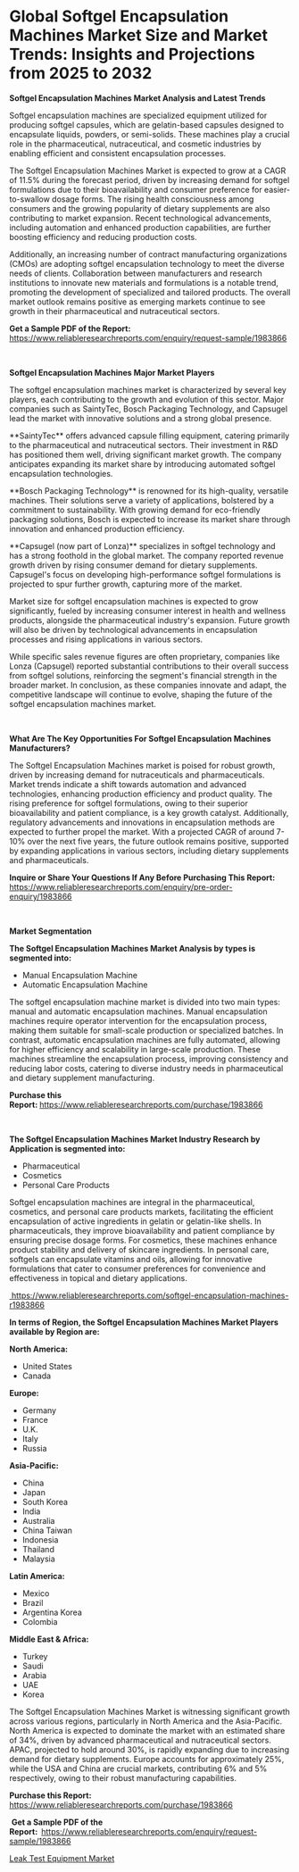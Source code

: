 <p><h1>Global Softgel Encapsulation Machines Market Size and Market Trends: Insights and Projections from 2025 to 2032</h1></p><p><strong>Softgel Encapsulation Machines Market Analysis and Latest Trends</strong></p>
<p><p>Softgel encapsulation machines are specialized equipment utilized for producing softgel capsules, which are gelatin-based capsules designed to encapsulate liquids, powders, or semi-solids. These machines play a crucial role in the pharmaceutical, nutraceutical, and cosmetic industries by enabling efficient and consistent encapsulation processes. </p><p>The Softgel Encapsulation Machines Market is expected to grow at a CAGR of 11.5% during the forecast period, driven by increasing demand for softgel formulations due to their bioavailability and consumer preference for easier-to-swallow dosage forms. The rising health consciousness among consumers and the growing popularity of dietary supplements are also contributing to market expansion. Recent technological advancements, including automation and enhanced production capabilities, are further boosting efficiency and reducing production costs.</p><p>Additionally, an increasing number of contract manufacturing organizations (CMOs) are adopting softgel encapsulation technology to meet the diverse needs of clients. Collaboration between manufacturers and research institutions to innovate new materials and formulations is a notable trend, promoting the development of specialized and tailored products. The overall market outlook remains positive as emerging markets continue to see growth in their pharmaceutical and nutraceutical sectors.</p></p>
<p><strong>Get a Sample PDF of the Report:&nbsp;</strong> <a href="https://www.reliableresearchreports.com/enquiry/request-sample/1983866?utm_campaign=2222&utm_medium=2&utm_source=Github&utm_content=ia&utm_term=20022025&utm_id=softgel-encapsulation-machines">https://www.reliableresearchreports.com/enquiry/request-sample/1983866</a></p>
<p>&nbsp;</p>
<p><strong>Softgel Encapsulation Machines Major Market Players</strong></p>
<p><p>The softgel encapsulation machines market is characterized by several key players, each contributing to the growth and evolution of this sector. Major companies such as SaintyTec, Bosch Packaging Technology, and Capsugel lead the market with innovative solutions and a strong global presence.</p><p>**SaintyTec** offers advanced capsule filling equipment, catering primarily to the pharmaceutical and nutraceutical sectors. Their investment in R&D has positioned them well, driving significant market growth. The company anticipates expanding its market share by introducing automated softgel encapsulation technologies.</p><p>**Bosch Packaging Technology** is renowned for its high-quality, versatile machines. Their solutions serve a variety of applications, bolstered by a commitment to sustainability. With growing demand for eco-friendly packaging solutions, Bosch is expected to increase its market share through innovation and enhanced production efficiency.</p><p>**Capsugel (now part of Lonza)** specializes in softgel technology and has a strong foothold in the global market. The company reported revenue growth driven by rising consumer demand for dietary supplements. Capsugel's focus on developing high-performance softgel formulations is projected to spur further growth, capturing more of the market.</p><p>Market size for softgel encapsulation machines is expected to grow significantly, fueled by increasing consumer interest in health and wellness products, alongside the pharmaceutical industry's expansion. Future growth will also be driven by technological advancements in encapsulation processes and rising applications in various sectors.</p><p>While specific sales revenue figures are often proprietary, companies like Lonza (Capsugel) reported substantial contributions to their overall success from softgel solutions, reinforcing the segment's financial strength in the broader market. In conclusion, as these companies innovate and adapt, the competitive landscape will continue to evolve, shaping the future of the softgel encapsulation machines market.</p></p>
<p>&nbsp;</p>
<p><strong>What Are The Key Opportunities For Softgel Encapsulation Machines Manufacturers?</strong></p>
<p><p>The Softgel Encapsulation Machines market is poised for robust growth, driven by increasing demand for nutraceuticals and pharmaceuticals. Market trends indicate a shift towards automation and advanced technologies, enhancing production efficiency and product quality. The rising preference for softgel formulations, owing to their superior bioavailability and patient compliance, is a key growth catalyst. Additionally, regulatory advancements and innovations in encapsulation methods are expected to further propel the market. With a projected CAGR of around 7-10% over the next five years, the future outlook remains positive, supported by expanding applications in various sectors, including dietary supplements and pharmaceuticals.</p></p>
<p><strong>Inquire or Share Your Questions If Any Before Purchasing This Report:</strong> <a href="https://www.reliableresearchreports.com/enquiry/pre-order-enquiry/1983866?utm_campaign=2222&utm_medium=2&utm_source=Github&utm_content=ia&utm_term=20022025&utm_id=softgel-encapsulation-machines">https://www.reliableresearchreports.com/enquiry/pre-order-enquiry/1983866</a></p>
<p>&nbsp;</p>
<p><strong>Market Segmentation</strong></p>
<p><strong>The Softgel Encapsulation Machines Market Analysis by types is segmented into:</strong></p>
<p><ul><li>Manual Encapsulation Machine</li><li>Automatic Encapsulation Machine</li></ul></p>
<p><p>The softgel encapsulation machine market is divided into two main types: manual and automatic encapsulation machines. Manual encapsulation machines require operator intervention for the encapsulation process, making them suitable for small-scale production or specialized batches. In contrast, automatic encapsulation machines are fully automated, allowing for higher efficiency and scalability in large-scale production. These machines streamline the encapsulation process, improving consistency and reducing labor costs, catering to diverse industry needs in pharmaceutical and dietary supplement manufacturing.</p></p>
<p><strong>Purchase this Report:&nbsp;</strong><a href="https://www.reliableresearchreports.com/purchase/1983866?utm_campaign=2222&utm_medium=2&utm_source=Github&utm_content=ia&utm_term=20022025&utm_id=softgel-encapsulation-machines">https://www.reliableresearchreports.com/purchase/1983866</a></p>
<p>&nbsp;</p>
<p><strong>The Softgel Encapsulation Machines Market Industry Research by Application is segmented into:</strong></p>
<p><ul><li>Pharmaceutical</li><li>Cosmetics</li><li>Personal Care Products</li></ul></p>
<p><p>Softgel encapsulation machines are integral in the pharmaceutical, cosmetics, and personal care products markets, facilitating the efficient encapsulation of active ingredients in gelatin or gelatin-like shells. In pharmaceuticals, they improve bioavailability and patient compliance by ensuring precise dosage forms. For cosmetics, these machines enhance product stability and delivery of skincare ingredients. In personal care, softgels can encapsulate vitamins and oils, allowing for innovative formulations that cater to consumer preferences for convenience and effectiveness in topical and dietary applications.</p></p>
<p><a href="https://www.reliableresearchreports.com/softgel-encapsulation-machines-r1983866?utm_campaign=2222&utm_medium=2&utm_source=Github&utm_content=ia&utm_term=20022025&utm_id=softgel-encapsulation-machines">&nbsp;https://www.reliableresearchreports.com/softgel-encapsulation-machines-r1983866</a></p>
<p><strong>In terms of Region, the Softgel Encapsulation Machines Market Players available by Region are:</strong></p>
<p>
    <p> <strong> North America: </strong>
        <ul>
            <li>United States</li>
            <li>Canada</li>
        </ul>
        </p> 
    <p> <strong> Europe: </strong>
        <ul>
            <li>Germany</li>
            <li>France</li>
            <li>U.K.</li>
            <li>Italy</li>
            <li>Russia</li>
        </ul>
        </p> 
    <p> <strong> Asia-Pacific: </strong>
        <ul>
            <li>China</li>
            <li>Japan</li>
            <li>South Korea</li>
            <li>India</li>
            <li>Australia</li>
            <li>China Taiwan</li>
            <li>Indonesia</li>
            <li>Thailand</li>
            <li>Malaysia</li>
        </ul>
        </p> 
    <p> <strong> Latin America: </strong>
        <ul>
            <li>Mexico</li>
            <li>Brazil</li>
            <li>Argentina Korea</li>
            <li>Colombia</li>
        </ul>
        </p> 
    <p> <strong> Middle East & Africa: </strong>
        <ul>
            <li>Turkey</li>
            <li>Saudi</li>
            <li>Arabia</li>
            <li>UAE</li>
            <li>Korea</li>
        </ul>
    </p>
    </p>
<p><p>The Softgel Encapsulation Machines Market is witnessing significant growth across various regions, particularly in North America and the Asia-Pacific. North America is expected to dominate the market with an estimated share of 34%, driven by advanced pharmaceutical and nutraceutical sectors. APAC, projected to hold around 30%, is rapidly expanding due to increasing demand for dietary supplements. Europe accounts for approximately 25%, while the USA and China are crucial markets, contributing 6% and 5% respectively, owing to their robust manufacturing capabilities.</p></p>
<p><strong>Purchase this Report: </strong><a href="https://www.reliableresearchreports.com/purchase/1983866?utm_campaign=2222&utm_medium=2&utm_source=Github&utm_content=ia&utm_term=20022025&utm_id=softgel-encapsulation-machines">https://www.reliableresearchreports.com/purchase/1983866</a></p>
<p>&nbsp;<strong>Get a Sample PDF of the Report:&nbsp;&nbsp;</strong><a href="https://www.reliableresearchreports.com/enquiry/request-sample/1983866?utm_campaign=2222&utm_medium=2&utm_source=Github&utm_content=ia&utm_term=20022025&utm_id=softgel-encapsulation-machines">https://www.reliableresearchreports.com/enquiry/request-sample/1983866</a></p>
<p><strong></strong></p>
<p><p><a href="https://github.com/LilianFaulkner65/Market-Research-Report-List-1/blob/main/leak-test-equipment-market.md?utm_campaign=2222&utm_medium=2&utm_source=Github&utm_content=ia&utm_term=20022025&utm_id=softgel-encapsulation-machines">Leak Test Equipment Market</a></p></p>
